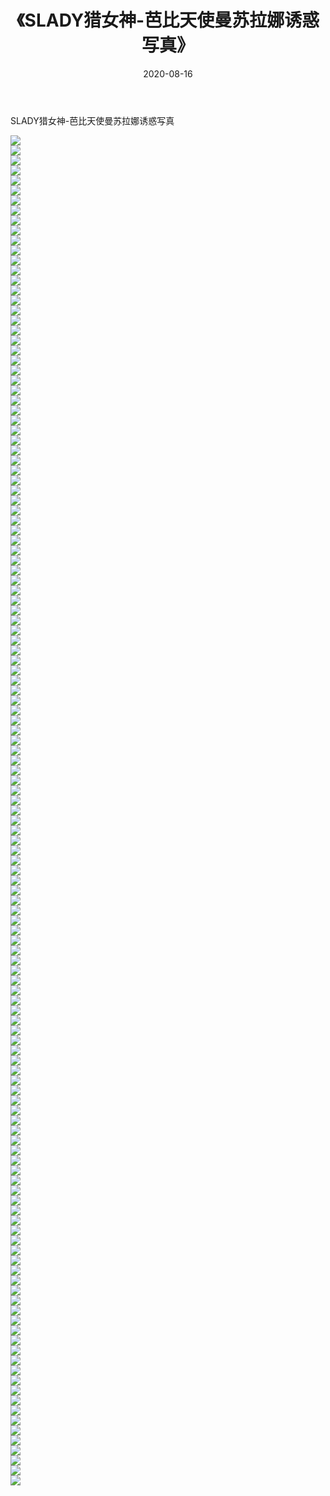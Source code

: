﻿---
layout: post
title:  《SLADY猎女神-芭比天使曼苏拉娜诱惑写真》
date:   2020-08-16
img: http://img.660000.xyz/Sharelink/网络美图/2020/SLADY猎女神-芭比天使曼苏拉娜诱惑写真/000.jpg
categories: [美女, 清纯, 唯美]
---

SLADY猎女神-芭比天使曼苏拉娜诱惑写真

  ![](http://img.660000.xyz/Sharelink/网络美图/2020/SLADY猎女神-芭比天使曼苏拉娜诱惑写真/001.jpg) <br> ![](http://img.660000.xyz/Sharelink/网络美图/2020/SLADY猎女神-芭比天使曼苏拉娜诱惑写真/002.jpg) <br> ![](http://img.660000.xyz/Sharelink/网络美图/2020/SLADY猎女神-芭比天使曼苏拉娜诱惑写真/003.jpg) <br> ![](http://img.660000.xyz/Sharelink/网络美图/2020/SLADY猎女神-芭比天使曼苏拉娜诱惑写真/004.jpg) <br> ![](http://img.660000.xyz/Sharelink/网络美图/2020/SLADY猎女神-芭比天使曼苏拉娜诱惑写真/005.jpg) <br> ![](http://img.660000.xyz/Sharelink/网络美图/2020/SLADY猎女神-芭比天使曼苏拉娜诱惑写真/006.jpg) <br> ![](http://img.660000.xyz/Sharelink/网络美图/2020/SLADY猎女神-芭比天使曼苏拉娜诱惑写真/007.jpg) <br> ![](http://img.660000.xyz/Sharelink/网络美图/2020/SLADY猎女神-芭比天使曼苏拉娜诱惑写真/008.jpg) <br> ![](http://img.660000.xyz/Sharelink/网络美图/2020/SLADY猎女神-芭比天使曼苏拉娜诱惑写真/009.jpg) <br> ![](http://img.660000.xyz/Sharelink/网络美图/2020/SLADY猎女神-芭比天使曼苏拉娜诱惑写真/010.jpg) <br> ![](http://img.660000.xyz/Sharelink/网络美图/2020/SLADY猎女神-芭比天使曼苏拉娜诱惑写真/011.jpg) <br> ![](http://img.660000.xyz/Sharelink/网络美图/2020/SLADY猎女神-芭比天使曼苏拉娜诱惑写真/012.jpg) <br> ![](http://img.660000.xyz/Sharelink/网络美图/2020/SLADY猎女神-芭比天使曼苏拉娜诱惑写真/013.jpg) <br> ![](http://img.660000.xyz/Sharelink/网络美图/2020/SLADY猎女神-芭比天使曼苏拉娜诱惑写真/014.jpg) <br> ![](http://img.660000.xyz/Sharelink/网络美图/2020/SLADY猎女神-芭比天使曼苏拉娜诱惑写真/015.jpg) <br> ![](http://img.660000.xyz/Sharelink/网络美图/2020/SLADY猎女神-芭比天使曼苏拉娜诱惑写真/016.jpg) <br> ![](http://img.660000.xyz/Sharelink/网络美图/2020/SLADY猎女神-芭比天使曼苏拉娜诱惑写真/017.jpg) <br> ![](http://img.660000.xyz/Sharelink/网络美图/2020/SLADY猎女神-芭比天使曼苏拉娜诱惑写真/018.jpg) <br> ![](http://img.660000.xyz/Sharelink/网络美图/2020/SLADY猎女神-芭比天使曼苏拉娜诱惑写真/019.jpg) <br> ![](http://img.660000.xyz/Sharelink/网络美图/2020/SLADY猎女神-芭比天使曼苏拉娜诱惑写真/020.jpg) <br> ![](http://img.660000.xyz/Sharelink/网络美图/2020/SLADY猎女神-芭比天使曼苏拉娜诱惑写真/021.jpg) <br> ![](http://img.660000.xyz/Sharelink/网络美图/2020/SLADY猎女神-芭比天使曼苏拉娜诱惑写真/022.jpg) <br> ![](http://img.660000.xyz/Sharelink/网络美图/2020/SLADY猎女神-芭比天使曼苏拉娜诱惑写真/023.jpg) <br> ![](http://img.660000.xyz/Sharelink/网络美图/2020/SLADY猎女神-芭比天使曼苏拉娜诱惑写真/024.jpg) <br> ![](http://img.660000.xyz/Sharelink/网络美图/2020/SLADY猎女神-芭比天使曼苏拉娜诱惑写真/025.jpg) <br> ![](http://img.660000.xyz/Sharelink/网络美图/2020/SLADY猎女神-芭比天使曼苏拉娜诱惑写真/026.jpg) <br> ![](http://img.660000.xyz/Sharelink/网络美图/2020/SLADY猎女神-芭比天使曼苏拉娜诱惑写真/027.jpg) <br> ![](http://img.660000.xyz/Sharelink/网络美图/2020/SLADY猎女神-芭比天使曼苏拉娜诱惑写真/028.jpg) <br> ![](http://img.660000.xyz/Sharelink/网络美图/2020/SLADY猎女神-芭比天使曼苏拉娜诱惑写真/029.jpg) <br> ![](http://img.660000.xyz/Sharelink/网络美图/2020/SLADY猎女神-芭比天使曼苏拉娜诱惑写真/030.jpg) <br> ![](http://img.660000.xyz/Sharelink/网络美图/2020/SLADY猎女神-芭比天使曼苏拉娜诱惑写真/031.jpg) <br> ![](http://img.660000.xyz/Sharelink/网络美图/2020/SLADY猎女神-芭比天使曼苏拉娜诱惑写真/032.jpg) <br> ![](http://img.660000.xyz/Sharelink/网络美图/2020/SLADY猎女神-芭比天使曼苏拉娜诱惑写真/033.jpg) <br> ![](http://img.660000.xyz/Sharelink/网络美图/2020/SLADY猎女神-芭比天使曼苏拉娜诱惑写真/034.jpg) <br> ![](http://img.660000.xyz/Sharelink/网络美图/2020/SLADY猎女神-芭比天使曼苏拉娜诱惑写真/035.jpg) <br> ![](http://img.660000.xyz/Sharelink/网络美图/2020/SLADY猎女神-芭比天使曼苏拉娜诱惑写真/036.jpg) <br> ![](http://img.660000.xyz/Sharelink/网络美图/2020/SLADY猎女神-芭比天使曼苏拉娜诱惑写真/037.jpg) <br> ![](http://img.660000.xyz/Sharelink/网络美图/2020/SLADY猎女神-芭比天使曼苏拉娜诱惑写真/038.jpg) <br> ![](http://img.660000.xyz/Sharelink/网络美图/2020/SLADY猎女神-芭比天使曼苏拉娜诱惑写真/039.jpg) <br> ![](http://img.660000.xyz/Sharelink/网络美图/2020/SLADY猎女神-芭比天使曼苏拉娜诱惑写真/040.jpg) <br> ![](http://img.660000.xyz/Sharelink/网络美图/2020/SLADY猎女神-芭比天使曼苏拉娜诱惑写真/041.jpg) <br> ![](http://img.660000.xyz/Sharelink/网络美图/2020/SLADY猎女神-芭比天使曼苏拉娜诱惑写真/042.jpg) <br> ![](http://img.660000.xyz/Sharelink/网络美图/2020/SLADY猎女神-芭比天使曼苏拉娜诱惑写真/043.jpg) <br> ![](http://img.660000.xyz/Sharelink/网络美图/2020/SLADY猎女神-芭比天使曼苏拉娜诱惑写真/044.jpg) <br> ![](http://img.660000.xyz/Sharelink/网络美图/2020/SLADY猎女神-芭比天使曼苏拉娜诱惑写真/045.jpg) <br> ![](http://img.660000.xyz/Sharelink/网络美图/2020/SLADY猎女神-芭比天使曼苏拉娜诱惑写真/046.jpg) <br> ![](http://img.660000.xyz/Sharelink/网络美图/2020/SLADY猎女神-芭比天使曼苏拉娜诱惑写真/047.jpg) <br> ![](http://img.660000.xyz/Sharelink/网络美图/2020/SLADY猎女神-芭比天使曼苏拉娜诱惑写真/048.jpg) <br> ![](http://img.660000.xyz/Sharelink/网络美图/2020/SLADY猎女神-芭比天使曼苏拉娜诱惑写真/049.jpg) <br> ![](http://img.660000.xyz/Sharelink/网络美图/2020/SLADY猎女神-芭比天使曼苏拉娜诱惑写真/050.jpg) <br> ![](http://img.660000.xyz/Sharelink/网络美图/2020/SLADY猎女神-芭比天使曼苏拉娜诱惑写真/051.jpg) <br> ![](http://img.660000.xyz/Sharelink/网络美图/2020/SLADY猎女神-芭比天使曼苏拉娜诱惑写真/052.jpg) <br> ![](http://img.660000.xyz/Sharelink/网络美图/2020/SLADY猎女神-芭比天使曼苏拉娜诱惑写真/053.jpg) <br> ![](http://img.660000.xyz/Sharelink/网络美图/2020/SLADY猎女神-芭比天使曼苏拉娜诱惑写真/054.jpg) <br> ![](http://img.660000.xyz/Sharelink/网络美图/2020/SLADY猎女神-芭比天使曼苏拉娜诱惑写真/055.jpg) <br> ![](http://img.660000.xyz/Sharelink/网络美图/2020/SLADY猎女神-芭比天使曼苏拉娜诱惑写真/056.jpg) <br> ![](http://img.660000.xyz/Sharelink/网络美图/2020/SLADY猎女神-芭比天使曼苏拉娜诱惑写真/057.jpg) <br> ![](http://img.660000.xyz/Sharelink/网络美图/2020/SLADY猎女神-芭比天使曼苏拉娜诱惑写真/058.jpg) <br> ![](http://img.660000.xyz/Sharelink/网络美图/2020/SLADY猎女神-芭比天使曼苏拉娜诱惑写真/059.jpg) <br> ![](http://img.660000.xyz/Sharelink/网络美图/2020/SLADY猎女神-芭比天使曼苏拉娜诱惑写真/060.jpg) <br> ![](http://img.660000.xyz/Sharelink/网络美图/2020/SLADY猎女神-芭比天使曼苏拉娜诱惑写真/061.jpg) <br> ![](http://img.660000.xyz/Sharelink/网络美图/2020/SLADY猎女神-芭比天使曼苏拉娜诱惑写真/062.jpg) <br> ![](http://img.660000.xyz/Sharelink/网络美图/2020/SLADY猎女神-芭比天使曼苏拉娜诱惑写真/063.jpg) <br> ![](http://img.660000.xyz/Sharelink/网络美图/2020/SLADY猎女神-芭比天使曼苏拉娜诱惑写真/064.jpg) <br> ![](http://img.660000.xyz/Sharelink/网络美图/2020/SLADY猎女神-芭比天使曼苏拉娜诱惑写真/065.jpg) <br> ![](http://img.660000.xyz/Sharelink/网络美图/2020/SLADY猎女神-芭比天使曼苏拉娜诱惑写真/066.jpg) <br> ![](http://img.660000.xyz/Sharelink/网络美图/2020/SLADY猎女神-芭比天使曼苏拉娜诱惑写真/067.jpg) <br> ![](http://img.660000.xyz/Sharelink/网络美图/2020/SLADY猎女神-芭比天使曼苏拉娜诱惑写真/068.jpg) <br> ![](http://img.660000.xyz/Sharelink/网络美图/2020/SLADY猎女神-芭比天使曼苏拉娜诱惑写真/069.jpg) <br> ![](http://img.660000.xyz/Sharelink/网络美图/2020/SLADY猎女神-芭比天使曼苏拉娜诱惑写真/070.jpg) <br> ![](http://img.660000.xyz/Sharelink/网络美图/2020/SLADY猎女神-芭比天使曼苏拉娜诱惑写真/071.jpg) <br> ![](http://img.660000.xyz/Sharelink/网络美图/2020/SLADY猎女神-芭比天使曼苏拉娜诱惑写真/072.jpg) <br> ![](http://img.660000.xyz/Sharelink/网络美图/2020/SLADY猎女神-芭比天使曼苏拉娜诱惑写真/073.jpg) <br> ![](http://img.660000.xyz/Sharelink/网络美图/2020/SLADY猎女神-芭比天使曼苏拉娜诱惑写真/074.jpg) <br> ![](http://img.660000.xyz/Sharelink/网络美图/2020/SLADY猎女神-芭比天使曼苏拉娜诱惑写真/075.jpg) <br> ![](http://img.660000.xyz/Sharelink/网络美图/2020/SLADY猎女神-芭比天使曼苏拉娜诱惑写真/076.jpg) <br> ![](http://img.660000.xyz/Sharelink/网络美图/2020/SLADY猎女神-芭比天使曼苏拉娜诱惑写真/077.jpg) <br> ![](http://img.660000.xyz/Sharelink/网络美图/2020/SLADY猎女神-芭比天使曼苏拉娜诱惑写真/078.jpg) <br> ![](http://img.660000.xyz/Sharelink/网络美图/2020/SLADY猎女神-芭比天使曼苏拉娜诱惑写真/079.jpg) <br> ![](http://img.660000.xyz/Sharelink/网络美图/2020/SLADY猎女神-芭比天使曼苏拉娜诱惑写真/080.jpg) <br> ![](http://img.660000.xyz/Sharelink/网络美图/2020/SLADY猎女神-芭比天使曼苏拉娜诱惑写真/081.jpg) <br> ![](http://img.660000.xyz/Sharelink/网络美图/2020/SLADY猎女神-芭比天使曼苏拉娜诱惑写真/082.jpg) <br> ![](http://img.660000.xyz/Sharelink/网络美图/2020/SLADY猎女神-芭比天使曼苏拉娜诱惑写真/083.jpg) <br> ![](http://img.660000.xyz/Sharelink/网络美图/2020/SLADY猎女神-芭比天使曼苏拉娜诱惑写真/084.jpg) <br> ![](http://img.660000.xyz/Sharelink/网络美图/2020/SLADY猎女神-芭比天使曼苏拉娜诱惑写真/085.jpg) <br> ![](http://img.660000.xyz/Sharelink/网络美图/2020/SLADY猎女神-芭比天使曼苏拉娜诱惑写真/086.jpg) <br> ![](http://img.660000.xyz/Sharelink/网络美图/2020/SLADY猎女神-芭比天使曼苏拉娜诱惑写真/087.jpg) <br> ![](http://img.660000.xyz/Sharelink/网络美图/2020/SLADY猎女神-芭比天使曼苏拉娜诱惑写真/088.jpg) <br> ![](http://img.660000.xyz/Sharelink/网络美图/2020/SLADY猎女神-芭比天使曼苏拉娜诱惑写真/089.jpg) <br> ![](http://img.660000.xyz/Sharelink/网络美图/2020/SLADY猎女神-芭比天使曼苏拉娜诱惑写真/090.jpg) <br> ![](http://img.660000.xyz/Sharelink/网络美图/2020/SLADY猎女神-芭比天使曼苏拉娜诱惑写真/091.jpg) <br> ![](http://img.660000.xyz/Sharelink/网络美图/2020/SLADY猎女神-芭比天使曼苏拉娜诱惑写真/092.jpg) <br> ![](http://img.660000.xyz/Sharelink/网络美图/2020/SLADY猎女神-芭比天使曼苏拉娜诱惑写真/093.jpg) <br> ![](http://img.660000.xyz/Sharelink/网络美图/2020/SLADY猎女神-芭比天使曼苏拉娜诱惑写真/094.jpg) <br> ![](http://img.660000.xyz/Sharelink/网络美图/2020/SLADY猎女神-芭比天使曼苏拉娜诱惑写真/095.jpg) <br> ![](http://img.660000.xyz/Sharelink/网络美图/2020/SLADY猎女神-芭比天使曼苏拉娜诱惑写真/096.jpg) <br> ![](http://img.660000.xyz/Sharelink/网络美图/2020/SLADY猎女神-芭比天使曼苏拉娜诱惑写真/097.jpg) <br> ![](http://img.660000.xyz/Sharelink/网络美图/2020/SLADY猎女神-芭比天使曼苏拉娜诱惑写真/098.jpg) <br> ![](http://img.660000.xyz/Sharelink/网络美图/2020/SLADY猎女神-芭比天使曼苏拉娜诱惑写真/099.jpg) <br> ![](http://img.660000.xyz/Sharelink/网络美图/2020/SLADY猎女神-芭比天使曼苏拉娜诱惑写真/100.jpg) <br> ![](http://img.660000.xyz/Sharelink/网络美图/2020/SLADY猎女神-芭比天使曼苏拉娜诱惑写真/101.jpg) <br> ![](http://img.660000.xyz/Sharelink/网络美图/2020/SLADY猎女神-芭比天使曼苏拉娜诱惑写真/102.jpg) <br> ![](http://img.660000.xyz/Sharelink/网络美图/2020/SLADY猎女神-芭比天使曼苏拉娜诱惑写真/103.jpg) <br> ![](http://img.660000.xyz/Sharelink/网络美图/2020/SLADY猎女神-芭比天使曼苏拉娜诱惑写真/104.jpg) <br> ![](http://img.660000.xyz/Sharelink/网络美图/2020/SLADY猎女神-芭比天使曼苏拉娜诱惑写真/105.jpg) <br> ![](http://img.660000.xyz/Sharelink/网络美图/2020/SLADY猎女神-芭比天使曼苏拉娜诱惑写真/106.jpg) <br> ![](http://img.660000.xyz/Sharelink/网络美图/2020/SLADY猎女神-芭比天使曼苏拉娜诱惑写真/107.jpg) <br> ![](http://img.660000.xyz/Sharelink/网络美图/2020/SLADY猎女神-芭比天使曼苏拉娜诱惑写真/108.jpg) <br> ![](http://img.660000.xyz/Sharelink/网络美图/2020/SLADY猎女神-芭比天使曼苏拉娜诱惑写真/109.jpg) <br> ![](http://img.660000.xyz/Sharelink/网络美图/2020/SLADY猎女神-芭比天使曼苏拉娜诱惑写真/110.jpg) <br> ![](http://img.660000.xyz/Sharelink/网络美图/2020/SLADY猎女神-芭比天使曼苏拉娜诱惑写真/111.jpg) <br> ![](http://img.660000.xyz/Sharelink/网络美图/2020/SLADY猎女神-芭比天使曼苏拉娜诱惑写真/112.jpg) <br> ![](http://img.660000.xyz/Sharelink/网络美图/2020/SLADY猎女神-芭比天使曼苏拉娜诱惑写真/113.jpg) <br> ![](http://img.660000.xyz/Sharelink/网络美图/2020/SLADY猎女神-芭比天使曼苏拉娜诱惑写真/114.jpg) <br> ![](http://img.660000.xyz/Sharelink/网络美图/2020/SLADY猎女神-芭比天使曼苏拉娜诱惑写真/115.jpg) <br> ![](http://img.660000.xyz/Sharelink/网络美图/2020/SLADY猎女神-芭比天使曼苏拉娜诱惑写真/116.jpg) <br> ![](http://img.660000.xyz/Sharelink/网络美图/2020/SLADY猎女神-芭比天使曼苏拉娜诱惑写真/117.jpg) <br> ![](http://img.660000.xyz/Sharelink/网络美图/2020/SLADY猎女神-芭比天使曼苏拉娜诱惑写真/118.jpg) <br> ![](http://img.660000.xyz/Sharelink/网络美图/2020/SLADY猎女神-芭比天使曼苏拉娜诱惑写真/119.jpg) <br> ![](http://img.660000.xyz/Sharelink/网络美图/2020/SLADY猎女神-芭比天使曼苏拉娜诱惑写真/120.jpg) <br> ![](http://img.660000.xyz/Sharelink/网络美图/2020/SLADY猎女神-芭比天使曼苏拉娜诱惑写真/121.jpg) <br> ![](http://img.660000.xyz/Sharelink/网络美图/2020/SLADY猎女神-芭比天使曼苏拉娜诱惑写真/122.jpg) <br> ![](http://img.660000.xyz/Sharelink/网络美图/2020/SLADY猎女神-芭比天使曼苏拉娜诱惑写真/123.jpg) <br> ![](http://img.660000.xyz/Sharelink/网络美图/2020/SLADY猎女神-芭比天使曼苏拉娜诱惑写真/124.jpg) <br> ![](http://img.660000.xyz/Sharelink/网络美图/2020/SLADY猎女神-芭比天使曼苏拉娜诱惑写真/125.jpg) <br> ![](http://img.660000.xyz/Sharelink/网络美图/2020/SLADY猎女神-芭比天使曼苏拉娜诱惑写真/126.jpg) <br> ![](http://img.660000.xyz/Sharelink/网络美图/2020/SLADY猎女神-芭比天使曼苏拉娜诱惑写真/127.jpg) <br> ![](http://img.660000.xyz/Sharelink/网络美图/2020/SLADY猎女神-芭比天使曼苏拉娜诱惑写真/128.jpg) <br> ![](http://img.660000.xyz/Sharelink/网络美图/2020/SLADY猎女神-芭比天使曼苏拉娜诱惑写真/129.jpg) <br> ![](http://img.660000.xyz/Sharelink/网络美图/2020/SLADY猎女神-芭比天使曼苏拉娜诱惑写真/130.jpg) <br> ![](http://img.660000.xyz/Sharelink/网络美图/2020/SLADY猎女神-芭比天使曼苏拉娜诱惑写真/131.jpg) <br> ![](http://img.660000.xyz/Sharelink/网络美图/2020/SLADY猎女神-芭比天使曼苏拉娜诱惑写真/132.jpg) <br> ![](http://img.660000.xyz/Sharelink/网络美图/2020/SLADY猎女神-芭比天使曼苏拉娜诱惑写真/133.jpg) <br> ![](http://img.660000.xyz/Sharelink/网络美图/2020/SLADY猎女神-芭比天使曼苏拉娜诱惑写真/134.jpg) <br> ![](http://img.660000.xyz/Sharelink/网络美图/2020/SLADY猎女神-芭比天使曼苏拉娜诱惑写真/135.jpg) <br>